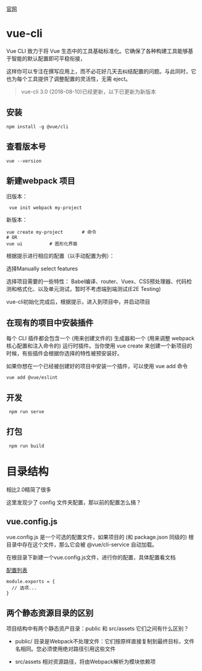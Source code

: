 [官网](https://cli.vuejs.org/zh/)


# vue-cli

 
Vue CLI 致力于将 Vue 生态中的工具基础标准化。它确保了各种构建工具能够基于智能的默认配置即可平稳衔接，

这样你可以专注在撰写应用上，而不必花好几天去纠结配置的问题。与此同时，它也为每个工具提供了调整配置的灵活性，无需 eject。


> vue-cli 3.0 (2018-08-10)已经更新，以下已更新为新版本


## 安装
```
npm install -g @vue/cli
```

## 查看版本号
```
vue --version
```

## 新建webpack 项目

旧版本：
```
 vue init webpack my-project
```

新版本：
```
vue create my-project		# 命令
# OR
vue ui			# 图形化界面
```

根据提示进行相应的配置（以手动配置为例）：

选择Manually select features

选择项目需要的一些特性： Babel编译、router、Vuex、CSS预处理器、代码检测和格式化、以及单元测试，暂时不考虑端到端测试(E2E Testing)

vue-cli初始化完成后，根据提示，进入到项目中，并启动项目



## 在现有的项目中安装插件

每个 CLI 插件都会包含一个 (用来创建文件的) 生成器和一个 (用来调整 webpack 核心配置和注入命令的) 运行时插件。当你使用 vue create 来创建一个新项目的时候，有些插件会根据你选择的特性被预安装好。

如果你想在一个已经被创建好的项目中安装一个插件，可以使用 vue add 命令
```
vue add @vue/eslint
```

## 开发
```
 npm run serve
```

## 打包
```
 npm run build
```



# 目录结构

相比2.0精简了很多

这里发现少了 config 文件夹配置，那以前的配置怎么搞？

## vue.config.js

vue.config.js 是一个可选的配置文件，如果项目的 (和 package.json 同级的) 根目录中存在这个文件，那么它会被 @vue/cli-service 自动加载。

在根目录下新建一个vue.config.js文件，进行你的配置，具体配置看文档

[配置列表](https://cli.vuejs.org/zh/config/#vue-config-js)

```
module.exports = {
  // 选项...
}
```

## 两个静态资源目录的区别

项目结构中有两个静态资产目录：public 和 src/assets 它们之间有什么区别？

- public/ 目录是Webpack不处理文件：它们按原样直接复制到最终目标，文件名相同。您必须使用绝对路径引用这些文件

- src/assets  相对资源路径，将由Webpack解析为模块依赖项



